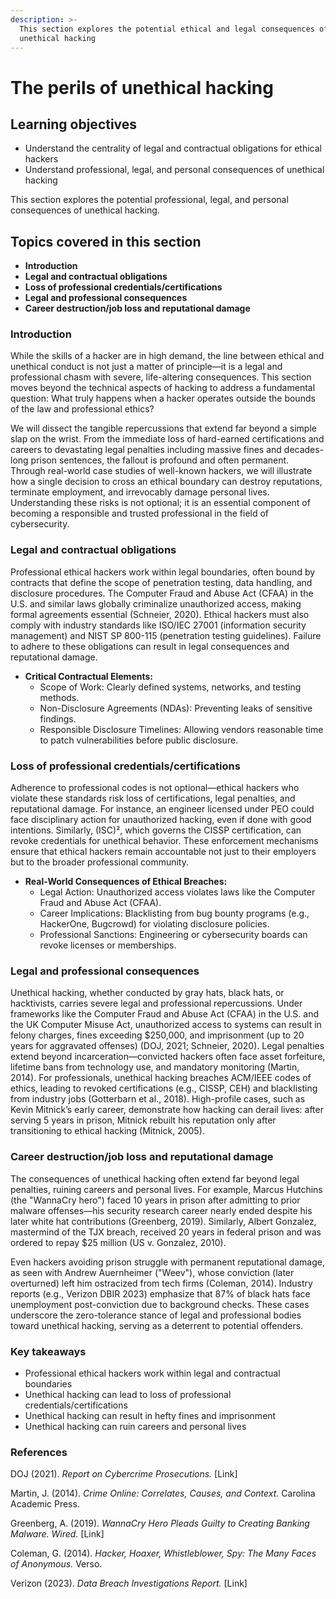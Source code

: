 ```yaml
---
description: >-
  This section explores the potential ethical and legal consequences of
  unethical hacking
---
```


# The perils of unethical hacking

## Learning objectives

* Understand the centrality of legal and contractual obligations for ethical hackers
* Understand professional, legal, and personal consequences of unethical hacking

This section explores the potential professional, legal, and personal consequences of unethical hacking.

## Topics covered in this section

* **Introduction**
* **Legal and contractual obligations**
* **Loss of professional credentials/certifications**
* **Legal and professional consequences**
* **Career destruction/job loss and reputational damage**

### Introduction

While the skills of a hacker are in high demand, the line between ethical and unethical conduct is not just a matter of principle—it is a legal and professional chasm with severe, life-altering consequences. This section moves beyond the technical aspects of hacking to address a fundamental question: What truly happens when a hacker operates outside the bounds of the law and professional ethics?

We will dissect the tangible repercussions that extend far beyond a simple slap on the wrist. From the immediate loss of hard-earned certifications and careers to devastating legal penalties including massive fines and decades-long prison sentences, the fallout is profound and often permanent. Through real-world case studies of well-known hackers, we will illustrate how a single decision to cross an ethical boundary can destroy reputations, terminate employment, and irrevocably damage personal lives. Understanding these risks is not optional; it is an essential component of becoming a responsible and trusted professional in the field of cybersecurity.

### Legal and contractual obligations

Professional ethical hackers work within legal boundaries, often bound by contracts that define the scope of penetration testing, data handling, and disclosure procedures. The Computer Fraud and Abuse Act (CFAA) in the U.S. and similar laws globally criminalize unauthorized access, making formal agreements essential (Schneier, 2020). Ethical hackers must also comply with industry standards like ISO/IEC 27001 (information security management) and NIST SP 800-115 (penetration testing guidelines). Failure to adhere to these obligations can result in legal consequences and reputational damage.

* **Critical Contractual Elements:**
  * Scope of Work: Clearly defined systems, networks, and testing methods.
  * Non-Disclosure Agreements (NDAs): Preventing leaks of sensitive findings.
  * Responsible Disclosure Timelines: Allowing vendors reasonable time to patch vulnerabilities before public disclosure.

### Loss of professional credentials/certifications

Adherence to professional codes is not optional—ethical hackers who violate these standards risk loss of certifications, legal penalties, and reputational damage. For instance, an engineer licensed under PEO could face disciplinary action for unauthorized hacking, even if done with good intentions. Similarly, (ISC)², which governs the CISSP certification, can revoke credentials for unethical behavior. These enforcement mechanisms ensure that ethical hackers remain accountable not just to their employers but to the broader professional community.

* **Real-World Consequences of Ethical Breaches:**
  * Legal Action: Unauthorized access violates laws like the Computer Fraud and Abuse Act (CFAA).
  * Career Implications: Blacklisting from bug bounty programs (e.g., HackerOne, Bugcrowd) for violating disclosure policies.
  * Professional Sanctions: Engineering or cybersecurity boards can revoke licenses or memberships.

### Legal and professional consequences&#x20;

Unethical hacking, whether conducted by gray hats, black hats, or hacktivists, carries severe legal and professional repercussions. Under frameworks like the Computer Fraud and Abuse Act (CFAA) in the U.S. and the UK Computer Misuse Act, unauthorized access to systems can result in felony charges, fines exceeding $250,000, and imprisonment (up to 20 years for aggravated offenses) (DOJ, 2021; Schneier, 2020). Legal penalties extend beyond incarceration—convicted hackers often face asset forfeiture, lifetime bans from technology use, and mandatory monitoring (Martin, 2014). For professionals, unethical hacking breaches ACM/IEEE codes of ethics, leading to revoked certifications (e.g., CISSP, CEH) and blacklisting from industry jobs (Gotterbarn et al., 2018). High-profile cases, such as Kevin Mitnick’s early career, demonstrate how hacking can derail lives: after serving 5 years in prison, Mitnick rebuilt his reputation only after transitioning to ethical hacking (Mitnick, 2005).

### Career destruction/job loss and reputational damage

The consequences of unethical hacking often extend far beyond legal penalties, ruining careers and personal lives. For example, Marcus Hutchins (the "WannaCry hero") faced 10 years in prison after admitting to prior malware offenses—his security research career nearly ended despite his later white hat contributions (Greenberg, 2019). Similarly, Albert Gonzalez, mastermind of the TJX breach, received 20 years in federal prison and was ordered to repay $25 million (US v. Gonzalez, 2010).&#x20;

Even hackers avoiding prison struggle with permanent reputational damage, as seen with Andrew Auernheimer ("Weev"), whose conviction (later overturned) left him ostracized from tech firms (Coleman, 2014). Industry reports (e.g., Verizon DBIR 2023) emphasize that 87% of black hats face unemployment post-conviction due to background checks. These cases underscore the zero-tolerance stance of legal and professional bodies toward unethical hacking, serving as a deterrent to potential offenders.

### Key takeaways

* Professional ethical hackers work within legal and contractual boundaries
* Unethical hacking can lead to loss of professional credentials/certifications
* Unethical hacking can result in hefty fines and imprisonment&#x20;
* Unethical hacking can ruin careers and personal lives

### References

DOJ (2021). _Report on Cybercrime Prosecutions._ \[Link]

Martin, J. (2014). _Crime Online: Correlates, Causes, and Context._ Carolina Academic Press.

Greenberg, A. (2019). _WannaCry Hero Pleads Guilty to Creating Banking Malware._ _Wired._ \[Link]

Coleman, G. (2014). _Hacker, Hoaxer, Whistleblower, Spy: The Many Faces of Anonymous._ Verso.

Verizon (2023). _Data Breach Investigations Report._ \[Link]
